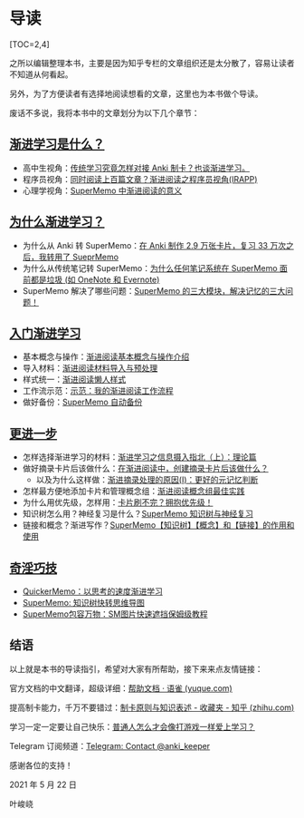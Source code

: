 # 导读

[TOC=2,4]

之所以编辑整理本书，主要是因为知乎专栏的文章组织还是太分散了，容易让读者不知道从何看起。

另外，为了方便读者有选择地阅读想看的文章，这里也为本书做个导读。

废话不多说，我将本书中的文章划分为以下几个章节：

## [渐进学习是什么？](./2450636)

* 高中生视角：[传统学习究竟怎样对接 Anki 制卡？也谈渐进学习。](./2450556)
* 程序员视角：[同时阅读上百篇文章？渐进阅读之程序员视角(IRAPP)](./2450557)
* 心理学视角：[SuperMemo 中渐进阅读的意义](./2450558)

## [为什么渐进学习？](./2450637)

* 为什么从 Anki 转 SuperMemo：[在 Anki 制作 2.9 万张卡片，复习 33 万次之后，我转用了 SueprMemo](./2450560)
* 为什么从传统笔记转 SuperMemo：[为什么任何笔记系统在 SuperMemo 面前都是垃圾 (如 OneNote 和 Evernote)](./2450561)
* SuperMemo 解决了哪些问题：[SuperMemo 的三大模块，解决记忆的三大问题！](./2450562)

## [入门渐进学习](./2450638)

* 基本概念与操作：[渐进阅读基本概念与操作介绍](./2450594)
* 导入材料：[渐进阅读材料导入与预处理](./2450595)
* 样式统一：[渐进阅读懒人样式](./2450596)
* 工作流示范：[示范：我的渐进阅读工作流程](./2450597)
* 做好备份：[SuperMemo 自动备份](./2450598)

## [更进一步](./2450639)

* 怎样选择渐进学习的材料：[渐进学习之信息摄入指北（上）：理论篇](./2450600)
* 做好摘录卡片后该做什么：[在渐进阅读中，创建摘录卡片后该做什么？](./2450601)
    * 以及为什么这样做：[渐进摘录处理的原因(I)：更好的元记忆判断](./2450602)
* 怎样最方便地添加卡片和管理概念组：[渐进阅读概念组最佳实践](./2450603)
* 为什么用优先级，怎样用：[卡片刷不完？拥抱优先级！](./2450604)
* 知识树怎么用？神经复习是什么？[SuperMemo 知识树与神经复习](./2450605)
* 链接和概念？渐进写作？[SuperMemo【知识树】【概念】和【链接】的作用和使用](./2450606)

## [奇淫巧技](./2450640)

* [QuickerMemo：以思考的速度渐进学习](./2450608)
* [SuperMemo: 知识树快转思维导图](./2450609)
* [SuperMemo包容万物：SM图片快速遮挡保姆级教程](./2450610)

## 结语

以上就是本书的导读指引，希望对大家有所帮助，接下来来点友情链接：

官方文档的中文翻译，超级详细：[帮助文档 · 语雀 (yuque.com)](https://www.yuque.com/supermemo/wiki)

提高制卡能力，千万不要错过：[制卡原则与知识表述 - 收藏夹 - 知乎 (zhihu.com)](https://www.zhihu.com/collection/614280525)

学习一定一定要让自己快乐：[普通人怎么才会像打游戏一样爱上学习？](https://www.zhihu.com/question/429432467/answer/1578551193)

Telegram 订阅频道：[Telegram: Contact @anki\_keeper](https://t.me/anki_keeper)

感谢各位的支持！

2021 年 5 月 22 日

叶峻峣